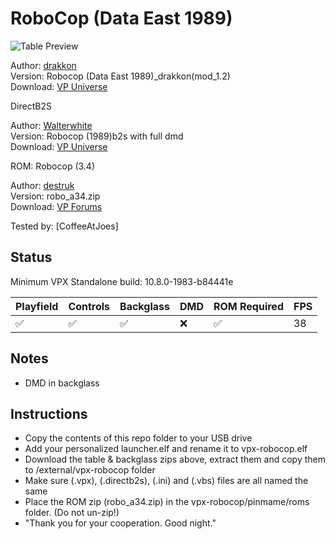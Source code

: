 # RoboCop (Data East 1989)

![Table Preview](https://vpuniverse.com/screenshots/monthly_2022_10/526432022_2022-10-1021_41_07-VisualPinballPlayer.png.dbab1a13f15661993b4e0de94f696159.png)

Author: [drakkon](https://vpuniverse.com/profile/51568-drakkon/)  
Version:  Robocop (Data East 1989)_drakkon(mod_1.2)  
Download: [VP Universe](https://vpuniverse.com/files/file/11752-robocop-data-east-1989-drakkon-mod-12/)

DirectB2S

Author: [Walterwhite](https://vpuniverse.com/profile/17464-walterwhite/)  
Version: Robocop (1989)b2s with full dmd  
Download: [VP Universe](https://vpuniverse.com/files/file/11285-robocop-1989b2s-with-full-dmd/)

ROM: Robocop (3.4)

Author: [destruk](https://www.vpforums.org/index.php?showuser=5)  
Version: robo_a34.zip  
Download: [VP Forums](https://www.vpforums.org/index.php?app=downloads&showfile=314)

Tested by:
[CoffeeAtJoes]

## Status 

Minimum VPX Standalone build: 10.8.0-1983-b84441e

| Playfield | Controls | Backglass | DMD | ROM Required | FPS | 
|-----------|----------|-----------|-----|--------------|-----|
| :white_check_mark: | :white_check_mark: | :white_check_mark: | :x: | :white_check_mark: | 38 |

## Notes

- DMD in backglass

## Instructions

- Copy the contents of this repo folder to your USB drive
- Add your personalized launcher.elf and rename it to vpx-robocop.elf
- Download the table & backglass zips above, extract them and copy them to /external/vpx-robocop folder
- Make sure (.vpx), (.directb2s), (.ini) and (.vbs) files are all named the same
- Place the ROM zip (robo_a34.zip) in the vpx-robocop/pinmame/roms folder. (Do not un-zip!)
- "Thank you for your cooperation. Good night."
